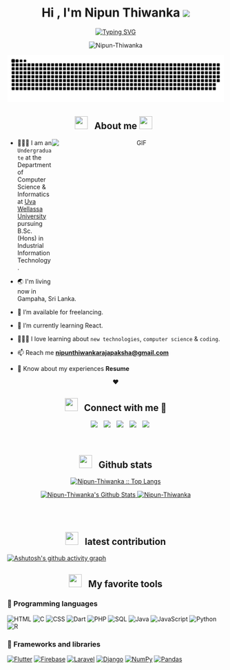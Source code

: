 
<!-- HEADING -->
<h1 align="center">Hi , I'm Nipun Thiwanka <img src="https://media.giphy.com/media/hvRJCLFzcasrR4ia7z/giphy.gif" width="35"></h1>
    <p align="center">
<!--       <a href="https://git.io/typing-svg"><img src="https://readme-typing-svg.herokuapp.com?font=Fira+Code&pause=1000&center=true&vCenter=true&width=435&lines=Undergraduate+Of+Uva+Wellassa.;Always+learning+new+things.;Team+Player.;Freelancer.;Volunteer." alt="Typing SVG" /></a> -->
   <a href="https://git.io/typing-svg"><img src="https://readme-typing-svg.demolab.com?font=Fira+Code&pause=1000&center=true&vCenter=true&width=435&lines=UG+Of+Uva+Wellassa+University;SQA+Intern+at+LOLC+Technologies;Always+Learning+New+Things;Team+Player;Freelancer;Volunteer" alt="Typing SVG" /></a>
    </p>
    <p align="center">
      <img src="https://komarev.com/ghpvc/?username=Nipun-Thiwanka" alt="Nipun-Thiwanka" /> 
    </p>
    <div align="center">
        <a href="https://github.com/Nipun-Thiwanka">
          <img  src="https://github.com/1999AZZAR/1999AZZAR/blob/main/resources/img/grid-snake.svg"alt="snake" /></a>
    </div>
    
<!-- ABOUT ME -->
<h2 align="center"><img src="https://media.giphy.com/media/iY8CRBdQXODJSCERIr/giphy.gif" width="30" height="30" style="margin-right: 10px;"> About me <img src="https://camo.githubusercontent.com/017ce09cb328afef06129604953c8331f3c09f3bda8b7081e8b7c4de23b1a723/68747470733a2f2f632e74656e6f722e636f6d2f585362443930326e31667741414141692f72656e6e656e2d666173742e676966" width="30" height="30" style="margin-right: 10px;"></h2>
    <a target="_blank" align="center">
      <img align="right" top="100" bottom= "100" height="350" width="400" alt="GIF" src="https://github.com/Adam-pw/Adam-pw/blob/main/animation_500_kxa883sd.gif">
    </a>

- 👨🏻‍🎓 I am an `Undergraduate` at the Department of Computer Science & Informatics at <a href="https://uwu.ac.lk/">Uva Wellassa University</a> pursuing B.Sc. (Hons) in Industrial Information Technology.

- 🌏 I'm living now in Gampaha, Sri Lanka.

- 🤝 I’m available for freelancing.

- 🌱 I’m currently learning React.

- 👨🏻‍🔬 I love learning about `new technologies`, `computer science` & `coding`.

- 📫 Reach me **nipunthiwankarajapaksha@gmail.com**

- 📄 Know about my experiences **Resume** 

<p align="center" >❤️</p>

<!-- CONNECT WITH ME -->
<p align="center">
    <h2 align="center"> <img src="https://media.giphy.com/media/iY8CRBdQXODJSCERIr/giphy.gif" width="30" height="30" style="margin-right: 10px;"> Connect with me 🤝  </h2> 
        <div align="center"  class="icons-social" style="margin-left: 10px;">
                <a style="margin-left: 10px;"  target="_blank" href="https://www.linkedin.com/in/nipun-thiwanka-1687b816b/">
                    <img src="https://img.icons8.com/doodle/40/000000/linkedin--v2.png"></a>
                <a style="margin-left: 10px;" target="_blank" href="https://github.com/Nipun-Thiwanka">
                    <img src="https://img.icons8.com/doodle/40/000000/github--v1.png"></a>
                <a style="margin-left: 10px;" target="_blank" href="https://www.instagram.com/nipun_t_h_i_w_a_n_k_a/">
                    <img src="https://img.icons8.com/doodle/40/000000/instagram-new--v2.png"></a>
                <a style="margin-left: 10px;" target="_blank" href="https://twitter.com/Nipunthiwa">
                    <img src="https://img.icons8.com/doodle/1x/twitter-squared--v2.png" ></a>
                <a style="margin-left: 10px;" target="_blank" href="https://www.facebook.com/Nipunthiwankarajapaksha/">
                    <img src="https://img.icons8.com/doodle/40/000000/facebook.png" ></a>
          </div>
</p>
<br/>

<!-- GITHUB STATS -->
<h2 align="center"><img src="https://media.giphy.com/media/iY8CRBdQXODJSCERIr/giphy.gif" width="30" height="30" style="margin-right: 10px;"> Github stats  </h2> 
<p align="center">
  <a href="https://github.com/Nipun-Thiwanka">
    <img src="https://github-readme-stats.vercel.app/api/top-langs?username=Nipun-Thiwanka&langs_count=12&show_icons=true&locale=en&layout=compact&theme=algolia" alt="Nipun-Thiwanka :: Top Langs" height="auto" width="full"/>
  </a>
</p>
<p align="center">
  <a href="https://github.com/Nipun-Thiwanka">
      <img alt="Nipun-Thiwanka's Github Stats" src="https://github-readme-stats-eight-theta.vercel.app/api?username=Nipun-Thiwanka&show_icons=true&theme=algolia&include_all_commits=true&count_private=true" width="400px"/>
  <img src="https://github-readme-streak-stats.herokuapp.com/?user=Nipun-Thiwanka&theme=algolia" alt="Nipun-Thiwanka" width="400px"/>
</a>
</p>
<br/>

<br/>
<h2 align="center"><img src="https://media.giphy.com/media/iY8CRBdQXODJSCERIr/giphy.gif" width="30" height="30" style="margin-right: 10px;"> latest contribution </h2>

[![Ashutosh's github activity graph](https://github-readme-activity-graph.vercel.app/graph?username=Nipun-Thiwanka&custom_title=My%20Activity%20Graph&&bg_color=000&color=fff&line=00E676&point=fff&hide_border=true)](https://github.com/ashutosh00710/github-readme-activity-graph)

<!-- TOOLS AND LANGUAGE -->
<h2 align="center"><img src="https://media.giphy.com/media/iY8CRBdQXODJSCERIr/giphy.gif" width="30" height="30" style="margin-right: 10px;"> My favorite tools  </h2> 

### :robot: Programming languages

<p>
    <img alt="HTML" src="https://img.shields.io/badge/HTML-E34F26.svg?logo=html5&logoColor=white">
    <img alt="C" src="https://custom-icon-badges.demolab.com/badge/C-03599C.svg?logo=c-in-hexagon&logoColor=white">
    <img alt="CSS" src="https://img.shields.io/badge/CSS-1572B6.svg?logo=css3&logoColor=white">
    <img alt="Dart" src="https://img.shields.io/badge/Dart-15A6C4.svg?logo=dart&logoColor=white">
    <img alt="PHP" src="https://img.shields.io/badge/PHP-777BB4.svg?logo=php&logoColor=white">
    <img alt="SQL" src="https://custom-icon-badges.demolab.com/badge/SQL-025E8C.svg?logo=database&logoColor=white">
    <img alt="Java" src="https://custom-icon-badges.demolab.com/badge/Java-007396.svg?logo=java&logoColor=white">
    <img alt="JavaScript" src="https://img.shields.io/badge/JavaScript-F7DF1E.svg?logo=javascript&logoColor=black">
    <img alt="Python" src="https://img.shields.io/badge/Python-14354C.svg?logo=python&logoColor=white">
    <img alt="R" src="https://img.shields.io/badge/R-276DC3.svg?logo=r&logoColor=white">
</p>

### 🧰 Frameworks and libraries

<p>
    <a href="#"><img alt="Flutter" src="https://img.shields.io/badge/Flutter-02569B.svg?logo=flutter&logoColor=white"></a>
    <a href="#"><img alt="Firebase" src="https://img.shields.io/badge/Firebase-20232e.svg?logo=firebase&logoColor=white"></a>
    <a href="#"><img alt="Laravel" src="https://custom-icon-badges.demolab.com/badge/laravel-E61B23.svg?logo=laravel&logoColor=white"></a>
    <a href="#"><img alt="Django" src="https://img.shields.io/badge/-Django-00979D?logo=Django&logoColor=white"></a>
    <a href="#"><img alt="NumPy" src="https://img.shields.io/badge/Numpy-013243.svg?logo=numpy&logoColor=white"></a>
    <a href="#"><img alt="Pandas" src="https://img.shields.io/badge/Pandas-150458.svg?logo=pandas&logoColor=white"></a>
</p>





